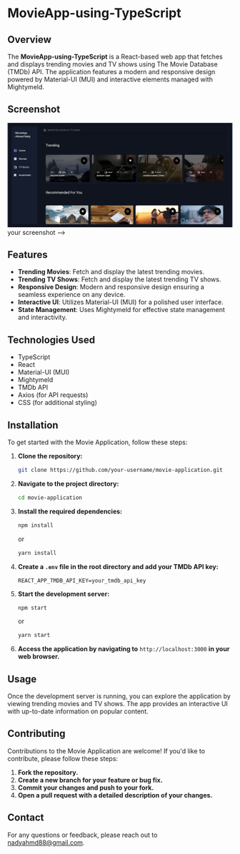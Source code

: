 # MovieApp-using-TypeScript

## Overview

The **MovieApp-using-TypeScript** is a React-based web app that fetches and displays trending movies and TV shows using The Movie Database (TMDb) API. The application features a modern and responsive design powered by Material-UI (MUI) and interactive elements managed with Mightymeld.

## Screenshot

![Movie Application Screenshot](./src/assets/images/Screenshot.png) your screenshot -->

## Features

- **Trending Movies**: Fetch and display the latest trending movies.
- **Trending TV Shows**: Fetch and display the latest trending TV shows.
- **Responsive Design**: Modern and responsive design ensuring a seamless experience on any device.
- **Interactive UI**: Utilizes Material-UI (MUI) for a polished user interface.
- **State Management**: Uses Mightymeld for effective state management and interactivity.

## Technologies Used

- TypeScript
- React
- Material-UI (MUI)
- Mightymeld
- TMDb API
- Axios (for API requests)
- CSS (for additional styling)

## Installation

To get started with the Movie Application, follow these steps:

1. **Clone the repository:**
    ```bash
    git clone https://github.com/your-username/movie-application.git
    ```

2. **Navigate to the project directory:**
    ```bash
    cd movie-application
    ```

3. **Install the required dependencies:**
    ```bash
    npm install
    ```
    or
    ```bash
    yarn install
    ```

4. **Create a `.env` file in the root directory and add your TMDb API key:**
    ```plaintext
    REACT_APP_TMDB_API_KEY=your_tmdb_api_key
    ```

5. **Start the development server:**
    ```bash
    npm start
    ```
    or
    ```bash
    yarn start
    ```

6. **Access the application by navigating to** `http://localhost:3000` **in your web browser.**

## Usage

Once the development server is running, you can explore the application by viewing trending movies and TV shows. The app provides an interactive UI with up-to-date information on popular content.

## Contributing

Contributions to the Movie Application are welcome! If you'd like to contribute, please follow these steps:

1. **Fork the repository.**
2. **Create a new branch for your feature or bug fix.**
3. **Commit your changes and push to your fork.**
4. **Open a pull request with a detailed description of your changes.**

## Contact

For any questions or feedback, please reach out to [nadyahmd88@gmail.com](mailto:nadyahmd88@gmail.com).

